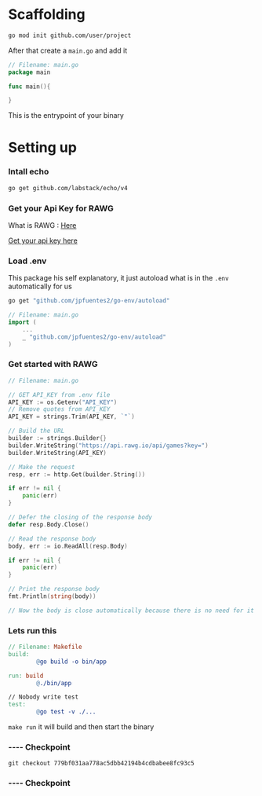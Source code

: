 # Scaffolding

```bash
go mod init github.com/user/project
```

After that create a ```main.go``` and add it 
```go
// Filename: main.go
package main

func main(){

}
```

This is the entrypoint of your binary

# Setting up

### Intall echo

```bash
go get github.com/labstack/echo/v4
```

### Get your Api Key for RAWG

What is RAWG : [Here](https://rawg.io/)

[Get your api key here](https://rawg.io/apidocs)

### Load .env

This package his self explanatory, it just autoload what is in the ```.env``` automatically for us

```bash
go get "github.com/jpfuentes2/go-env/autoload"
```

```go
// Filename: main.go
import (
    ...
    _ "github.com/jpfuentes2/go-env/autoload"
)
```

### Get started with RAWG

```go
// Filename: main.go

// GET API_KEY from .env file
API_KEY := os.Getenv("API_KEY")
// Remove quotes from API_KEY
API_KEY = strings.Trim(API_KEY, `"`)

// Build the URL
builder := strings.Builder{}
builder.WriteString("https://api.rawg.io/api/games?key=")
builder.WriteString(API_KEY)

// Make the request
resp, err := http.Get(builder.String())

if err != nil {
    panic(err)
}

// Defer the closing of the response body
defer resp.Body.Close()

// Read the response body
body, err := io.ReadAll(resp.Body)

if err != nil {
    panic(err)
}

// Print the response body
fmt.Println(string(body))

// Now the body is close automatically because there is no need for it anymore
```

### Lets run this

```Makefile
// Filename: Makefile
build:
		@go build -o bin/app

run: build
		@./bin/app

// Nobody write test
test:
		@go test -v ./...
```

```make run``` it will build and then start the binary

### ---- Checkpoint
```git checkout 779bf031aa778ac5dbb42194b4cdbabee8fc93c5```
### ---- Checkpoint
